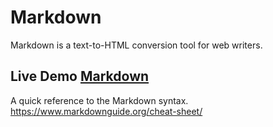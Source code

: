 # Markdown

Markdown is a text-to-HTML conversion tool for web writers.

## Live Demo [Markdown](https://app.netlify.com/sites/markdown-f6a1ca/settings/general)

A quick reference to the Markdown syntax.
https://www.markdownguide.org/cheat-sheet/
